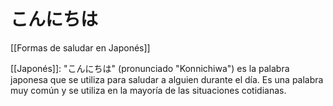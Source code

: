 # こんにちは

[[Formas de saludar en Japonés]]

 [[Japonés]]: "こんにちは" (pronunciado "Konnichiwa") es la palabra japonesa que se utiliza para saludar a alguien durante el día. Es una palabra muy común y se utiliza en la mayoría de las situaciones cotidianas.